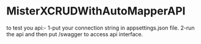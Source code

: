 # MisterXCRUDWithAutoMapperAPI

to test you api:-
  1-put your connection string in appsettings.json file.
  2-run the api and then put /swagger to access api interface.
